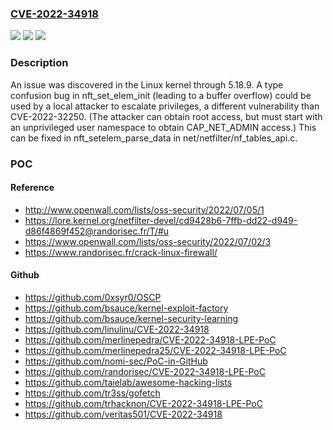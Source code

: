 ### [CVE-2022-34918](https://cve.mitre.org/cgi-bin/cvename.cgi?name=CVE-2022-34918)
![](https://img.shields.io/static/v1?label=Product&message=n%2Fa&color=blue)
![](https://img.shields.io/static/v1?label=Version&message=n%2Fa&color=blue)
![](https://img.shields.io/static/v1?label=Vulnerability&message=n%2Fa&color=brighgreen)

### Description

An issue was discovered in the Linux kernel through 5.18.9. A type confusion bug in nft_set_elem_init (leading to a buffer overflow) could be used by a local attacker to escalate privileges, a different vulnerability than CVE-2022-32250. (The attacker can obtain root access, but must start with an unprivileged user namespace to obtain CAP_NET_ADMIN access.) This can be fixed in nft_setelem_parse_data in net/netfilter/nf_tables_api.c.

### POC

#### Reference
- http://www.openwall.com/lists/oss-security/2022/07/05/1
- https://lore.kernel.org/netfilter-devel/cd9428b6-7ffb-dd22-d949-d86f4869f452@randorisec.fr/T/#u
- https://www.openwall.com/lists/oss-security/2022/07/02/3
- https://www.randorisec.fr/crack-linux-firewall/

#### Github
- https://github.com/0xsyr0/OSCP
- https://github.com/bsauce/kernel-exploit-factory
- https://github.com/bsauce/kernel-security-learning
- https://github.com/linulinu/CVE-2022-34918
- https://github.com/merlinepedra/CVE-2022-34918-LPE-PoC
- https://github.com/merlinepedra25/CVE-2022-34918-LPE-PoC
- https://github.com/nomi-sec/PoC-in-GitHub
- https://github.com/randorisec/CVE-2022-34918-LPE-PoC
- https://github.com/taielab/awesome-hacking-lists
- https://github.com/tr3ss/gofetch
- https://github.com/trhacknon/CVE-2022-34918-LPE-PoC
- https://github.com/veritas501/CVE-2022-34918


